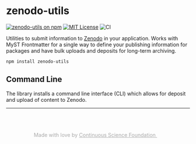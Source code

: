 # zenodo-utils

[![zenodo-utils on npm](https://img.shields.io/npm/v/zenodo-utils.svg)](https://www.npmjs.com/package/zenodo-utils)
[![MIT License](https://img.shields.io/badge/license-MIT-blue.svg)](https://github.com/continuous-foundation/zenodo-utils/blob/main/LICENSE)
![CI](https://github.com/continuous-foundation/zenodo-utils/workflows/CI/badge.svg)

Utilities to submit information to [Zenodo](https://zenodo.org) in your application. Works with MyST Frontmatter for a single way to define your publishing information for packages and have bulk uploads and deposits for long-term archiving.

```shell
npm install zenodo-utils
```

## Command Line

The library installs a command line interface (CLI) which allows for deposit and upload of content to Zenodo.

---

<p style="text-align: center; color: #aaa; padding-top: 50px">
  Made with love by
  <a href="https://continuous.foundation" target="_blank" style="color: #aaa">
    Continuous Science Foundation <img src="https://continuous.foundation/images/logo-small.svg" style="height: 1em" />
  </a>
</p>
